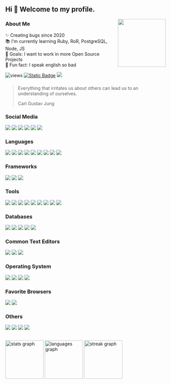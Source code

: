 ## Hi 👋 Welcome to my profile.

<right>
<img align="right" height="150" src="https://avatars.githubusercontent.com/u/38667030?s=400&u=bc2b23b086023f91e687b0bb0d13d74a748e61ca&v=4"/>
</right>

### About Me
✨ Creating bugs since 2020<br>
📚 I'm currently learning Ruby, RoR, PostgreSQL, Node, JS<br>
🎯 Goals: I want to work in more Open Source Projects<br>
🎲 Fun fact: I speak english so bad

![views](https://visitor-badge.laobi.icu/badge?page_id=ldcmleo.ldcmleo)
[![Static Badge](https://img.shields.io/badge/MixiPHP-In%20Progress-orange?logo=php&logoColor=white)](https://github.com/ldcmleo/mixiphp)
[![](https://img.shields.io/badge/ldcmleo-GitLab-FC6D26?logo=gitlab&logoColor=white)](https://gitlab.com/ldcmleo19)

### 

> Everything that irritates us about others can lead us to an understanding of ourselves.
> 
> Carl Gustav Jung

### Social Media
[![](https://img.shields.io/static/v1?message=Twitter&logo=twitter&label=&color=1DA1F2&logoColor=white&labelColor=&style=for-the-badge)](https://twitter.com/willy_morou)
[![](https://img.shields.io/static/v1?message=Youtube&logo=youtube&label=&color=FF0000&logoColor=white&labelColor=&style=for-the-badge)](https://www.youtube.com/channel/UCUJILzZ500umbrRnmwd6fZQ)
[![](https://img.shields.io/static/v1?message=Gmail&logo=gmail&label=&color=D14836&logoColor=white&labelColor=&style=for-the-badge)](ldcmleo19@gmail.com)
[![](https://img.shields.io/static/v1?message=Instagram&logo=instagram&label=&color=E4405F&logoColor=white&labelColor=&style=for-the-badge)](https://www.instagram.com/willy_morou/)
[![](https://img.shields.io/static/v1?message=Medium&logo=medium&label=&color=12100E&logoColor=white&labelColor=&style=for-the-badge)](https://medium.com/@ldcmleo)
[![](https://img.shields.io/static/v1?message=Ko-fi&logo=ko-fi&label=&color=F16061&logoColor=white&labelColor=&style=for-the-badge)](https://ko-fi.com/leonardocastro)

### Languages
![](https://img.shields.io/badge/PHP-777BB4?logo=php&logoColor=white&style=for-the-badge)
![](https://img.shields.io/badge/Ruby-CC342D?logo=ruby&logoColor=white&style=for-the-badge)
![](https://img.shields.io/badge/JavaScript-F7DF1E?logo=javascript&logoColor=black&style=for-the-badge)
![](https://img.shields.io/badge/JAVA-c4403f?style=for-the-badge)
![](https://img.shields.io/badge/Kotlin-7F52FF?logo=kotlin&logoColor=white&style=for-the-badge)
![](https://img.shields.io/badge/Lua-2C2D72?logo=lua&logoColor=white&style=for-the-badge)
![](https://img.shields.io/badge/GNU%20Bash-4EAA25?logo=gnubash&logoColor=white&style=for-the-badge)
![](https://img.shields.io/badge/CSS3-1572B6?logo=css3&logoColor=white&style=for-the-badge)
![](https://img.shields.io/badge/HTML5-E34F26?logo=html5&logoColor=white&style=for-the-badge)

### Frameworks
![](https://img.shields.io/badge/Laravel-FF2D20?logo=laravel&logoColor=white&style=for-the-badge)
![](https://img.shields.io/badge/Ruby%20on%20Rails-CC0000?logo=rubyonrails&logoColor=white&style=for-the-badge)
![](https://img.shields.io/badge/Tailwind%20CSS-06B6D4?logo=tailwindcss&logoColor=white&style=for-the-badge)

### Tools
![](https://img.shields.io/badge/Git-F05032?logo=git&logoColor=white&style=for-the-badge)
![](https://img.shields.io/badge/Docker-2496ED?logo=docker&logoColor=white&style=for-the-badge)
![](https://img.shields.io/badge/RubyGems-CC342D?logo=rubygems&logoColor=white&style=for-the-badge)
![](https://img.shields.io/badge/Node.js-339933?logo=nodedotjs&logoColor=white&style=for-the-badge)
![](https://img.shields.io/badge/npm-CB3837?logo=npm&logoColor=white&style=for-the-badge)
![](https://img.shields.io/badge/NGINX-009639?logo=nginx&logoColor=white&style=for-the-badge)
![](https://img.shields.io/badge/Apache-D22128?logo=apache&logoColor=white&style=for-the-badge)
![](https://img.shields.io/badge/Electron-47848F?logo=electron&logoColor=white&style=for-the-badge)
![](https://img.shields.io/badge/jQuery-0769AD?logo=jquery&logoColor=white&style=for-the-badge)

### Databases
![](https://img.shields.io/badge/MySQL-4479A1?logo=mysql&logoColor=white&style=for-the-badge)
![](https://img.shields.io/badge/MariaDB-003545?logo=mariadb&logoColor=white&style=for-the-badge)
![](https://img.shields.io/badge/PostgreSQL-4169E1?logo=postgresql&logoColor=white&style=for-the-badge)
![](https://img.shields.io/badge/SQLite-003B57?logo=sqlite&logoColor=white&style=for-the-badge)
![](https://img.shields.io/badge/Redis-DC382D?logo=redis&logoColor=white&style=for-the-badge)

### Common Text Editors
![](https://img.shields.io/badge/Visual%20Studio%20Code-007ACC?logo=visualstudiocode&logoColor=white&style=for-the-badge)
![](https://img.shields.io/badge/Vim-019733?logo=vim&logoColor=white&style=for-the-badge)
![](https://img.shields.io/badge/Android%20Studio-3DDC84?logo=androidstudio&logoColor=white&style=for-the-badge)

### Operating System
![](https://img.shields.io/badge/Linux-FCC624?logo=linux&logoColor=black&style=for-the-badge)
![](https://img.shields.io/badge/ArchCraft-94be79?logo=archlinux&logoColor=white&style=for-the-badge)
![](https://img.shields.io/badge/Arch%20Linux-1793d1?logo=archlinux&logoColor=white&style=for-the-badge)
![](https://img.shields.io/badge/Windows%2011-0078D4?logo=windows11&style=for-the-badge)

### Favorite Browsers
![](https://img.shields.io/badge/Google%20Chrome-4285F4?logo=googlechrome&logoColor=white&style=for-the-badge)
![](https://img.shields.io/badge/Firefox-FF7139?logo=firefoxbrowser&logoColor=white&style=for-the-badge)

### Others
![](https://img.shields.io/badge/Godot%20Engine-478CBF?logo=godotengine&logoColor=white&style=for-the-badge)
![](https://img.shields.io/badge/Markdown-000000?logo=markdown&logoColor=white&style=for-the-badge)
![](https://img.shields.io/badge/Blender-F5792A?logo=blender&logoColor=white&style=for-the-badge)
![](https://img.shields.io/badge/Inkscape-000000?logo=inkscape&logoColor=white&style=for-the-badge)

##

<div>
  <img src="https://github-readme-stats.vercel.app/api?username=ldcmleo&hide_title=false&hide_rank=true&show_icons=true&include_all_commits=true&count_private=true&disable_animations=false&theme=tokyonight&locale=en&hide_border=true&order=1" height="120" alt="stats graph"  />
  <img src="https://github-readme-stats.vercel.app/api/top-langs?username=ldcmleo&locale=en&hide_title=false&layout=compact&card_width=320&langs_count=5&theme=tokyonight&hide_border=true&order=2" height="120" alt="languages graph"  />
  <img src="https://streak-stats.demolab.com?user=ldcmleo&locale=en&mode=daily&theme=tokyonight&hide_border=true&border_radius=5&order=2" height="120" alt="streak graph"  />
</div>

